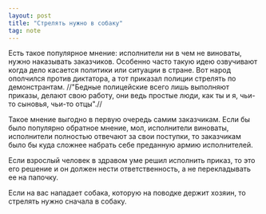 ```yaml
---
layout: post
title: "Стрелять нужно в собаку"
tag: note
---
```

Есть такое популярное мнение: исполнители ни в чем не виноваты, нужно наказывать заказчиков. Особенно часто такую идею озвучивают когда дело касается политики или ситуации в стране. Вот народ ополчился против диктатора, а тот приказал полиции стрелять по демонстрантам. //"Бедные полицейские всего лишь выполняют приказы, делают свою работу, они ведь простые люди, как ты и я, чьи-то сыновья, чьи-то отцы".//

Такое мнение выгодно в первую очередь самим заказчикам. Если бы было популярно обратное мнение, мол, исполнители виноваты, исполнители полностью отвечают за свои поступки, то заказчикам было бы куда сложнее набрать себе преданную армию исполнителей.

Если взрослый человек в здравом уме решил исполнить приказ, то это его решение и он должен нести ответственность, а не перекладывать ее на папочку.

Если на вас нападает собака, которую на поводке держит хозяин, то стрелять нужно сначала в собаку.
